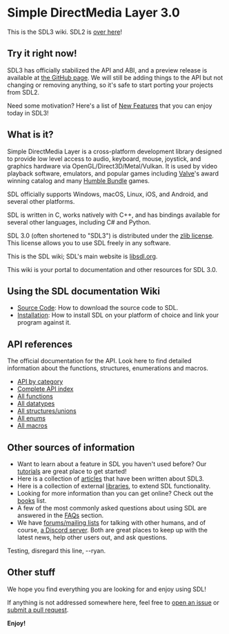 # Simple DirectMedia Layer 3.0

This is the SDL3 wiki. SDL2 is [over here](/SDL2)!

## Try it right now!

SDL3 has officially stabilized the API and ABI, and a preview release is available at
[the GitHub page](https://github.com/libsdl-org/SDL/releases/tag/preview-3.1.3).
We will still be adding things to the API but not changing or removing anything, so it's
safe to start porting your projects from SDL2.

Need some motivation? Here's a list of [New Features](NewFeatures) that you can
enjoy today in SDL3!

## What is it?

Simple DirectMedia Layer is a cross-platform development library designed to
provide low level access to audio, keyboard, mouse, joystick, and graphics
hardware via OpenGL/Direct3D/Metal/Vulkan. It is used by video playback
software, emulators, and popular games including
[Valve](https://valvesoftware.com)'s award winning catalog and many
[Humble Bundle](https://www.humblebundle.com) games.

SDL officially supports Windows, macOS, Linux, iOS, and Android, and several
other platforms.

SDL is written in C, works natively with C++, and has bindings available for
several other languages, including C# and Python.

SDL 3.0 (often shortened to "SDL3") is distributed under the
[zlib license](https://www.libsdl.org/license.php). This license allows you
to use SDL freely in any software.

This is the SDL wiki; SDL's main website is [libsdl.org](https://libsdl.org/).

This wiki is your portal to documentation and other resources for SDL 3.0.

## Using the SDL documentation Wiki

- [Source Code](SourceCode): How to download the source code to SDL.
- [Installation](Installation): How to install SDL on your platform of choice
  and link your program against it.

## API references

The official documentation for the API.  Look here to find detailed
information about the functions, structures, enumerations and macros.

- [API by category](APIByCategory)
- [Complete API index](CategoryAPI)
- [All functions](CategoryAPIFunction)
- [All datatypes](CategoryAPIDatatype)
- [All structures/unions](CategoryAPIStruct)
- [All enums](CategoryAPIEnum)
- [All macros](CategoryAPIMacro)

## Other sources of information

- Want to learn about a feature in SDL you haven't used before?
  Our [tutorials](Tutorials) are great place to get started!
- Here is a collection of [articles](Articles) that have been written
  about SDL3.
- Here is a collection of external [libraries](Libraries), to extend SDL
  functionality.
- Looking for more information than you can get online?
  Check out the [books](Books) list.
- A few of the most commonly asked questions about using SDL are answered
  in the [FAQs](FAQs) section.
- We have [forums/mailing lists](https://discourse.libsdl.org/) for talking
  with other humans, and of course,
  [a Discord server](https://discord.gg/BwpFGBWsv8). Both are great places
  to keep up with the latest news, help other users out, and ask questions.

Testing, disregard this line, --ryan.

## Other stuff

We hope you find everything you are looking for and enjoy using SDL!

If anything is not addressed somewhere here, feel free to
[open an issue](https://github.com/libsdl-org/SDL/issues) or
[submit a pull request](https://github.com/libsdl-org/SDL/pulls).

**Enjoy!**


